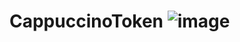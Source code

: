 # CappuccinoToken ![image](https://user-images.githubusercontent.com/45168329/163028331-bd5d97d4-d6eb-471e-ac3a-5901ac58815b.png)

